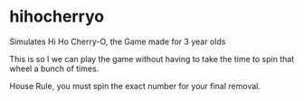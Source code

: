 # hihocherryo
Simulates Hi Ho Cherry-O, the Game made for 3 year olds

This is so I we can play the game without having to take the time to spin that wheel a bunch of times. 

House Rule, you must spin the exact number for your final removal. 

